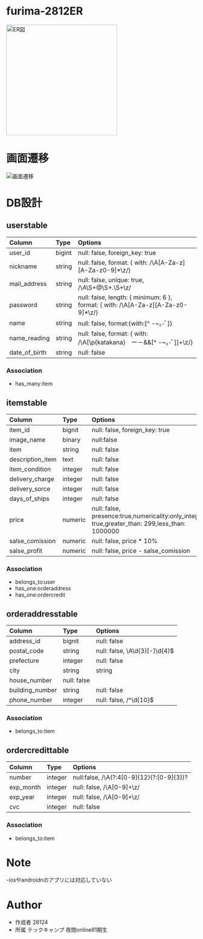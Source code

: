 # furima-2812ER
<img width="293" alt="ER図" src="https://user-images.githubusercontent.com/69379810/96332656-4dbd5e80-10a0-11eb-967a-bfd991024819.png">

# 画面遷移
![画面遷移](https://user-images.githubusercontent.com/69379810/96327115-8560e200-1071-11eb-8fba-62fda864564c.jpg)

# DB設計
## userstable
 |Column|Type|Options|
 |:---|:---|:---|
 |user_id|bigint|null: false, foreign_key: true|
 |nickname|string |null: false, format: { with: /\A[A-Za-z][A-Za-z0-9]*\z/}|
 |mail_address|string|null: false, unique: true, /\A\S+@\S+\.\S+\z/|
 |password|string |null: false, length: { minimum: 6 }, format: { with: /\A[A-Za-z][A-Za-z0-9]*\z/}||
 |name|string|null: false, format:{with:[^ -~｡-ﾟ]}|
 |name_reading|string |null: false, format: { with: /\A[\p{katakana}　ー－&&[^ -~｡-ﾟ]]+\z/}|
 |date_of_birth|string |null: false|

### Association
- has_many:item

 ## itemstable

 |Column|Type|Options|
 |:---|:---|:---|
 |item_id|bignit|null: false, foreign_key: true|
 |image_name|binary|null:false |
 |item|string|null: false|
 |description_item|text|null: false|
 |item_condition|integer|null: false|
 |delivery_charge|integer  |null: false|
 |delivery_sorce|integer  |null: false|
 |days_of_ships|integer  |null: false|
 |price|numeric| null: false, presence:true,numericality:only_integer: true,greater_than: 299,less_than: 1000000
 |salse_comission|numeric|null: false, price * 10%|
 |salse_profit|numeric|null: false, price - salse_comission |

### Association
- belongs_to:user
- has_one:orderaddress
- has_one:ordercredit

## orderaddresstable

|Column|Type|Options|
|:---|:---|:---|
|address_id|bignit|null: false|
|postal_code|string|null: false, \A\d{3}[-]\d{4}$|^\d{3}[-]\d{2}$|^\d{3}\z/|
|prefecture| integer|null: false|
|city|string|string|null: false|
|house_number|null: false|
|building_number|string|null: false|
|phone_number|integer|null: false, /^\d{10}$|^\d{11}$/|

### Association
- belongs_to:item

## ordercredittable

|Column|Type|Options|
|:---|:---|:---|
|number|integer|null:false, /\A(?:4[0-9]{12}(?:[0-9]{3})?|5[1-5][0-9]{14}|6011[0-9]{12}|3(?:0[0-5]|[68][0-9])[0-9]{11}|3[47][0-9]{13})\z/|
|exp_month|integer|null: false, /\A[0-9]+\z/|
|exp_year|integer|null: false, /\A[0-9]+\z/|
|cvc|integer|null: false|

### Association
- belongs_to:item


 
# Note
 
-iosやandroidnのアプリには対応していない
 
# Author

* 作成者 28124
* 所属   テックキャンプ 夜間online81期生